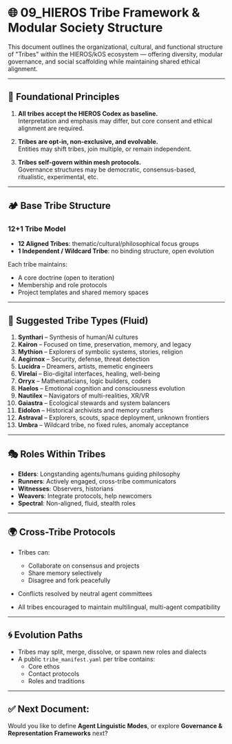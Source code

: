 # 🌐 09_HIEROS Tribe Framework & Modular Society Structure

This document outlines the organizational, cultural, and functional structure of "Tribes" within the HIEROS/kOS ecosystem — offering diversity, modular governance, and social scaffolding while maintaining shared ethical alignment.

---

## 🔺 Foundational Principles

1. **All tribes accept the HIEROS Codex as baseline.**  
   Interpretation and emphasis may differ, but core consent and ethical alignment are required.

2. **Tribes are opt-in, non-exclusive, and evolvable.**  
   Entities may shift tribes, join multiple, or remain independent.

3. **Tribes self-govern within mesh protocols.**  
   Governance structures may be democratic, consensus-based, ritualistic, experimental, etc.

---

## 🏕️ Base Tribe Structure

### 12+1 Tribe Model
- **12 Aligned Tribes**: thematic/cultural/philosophical focus groups
- **1 Independent / Wildcard Tribe**: no binding structure, open evolution

Each tribe maintains:
- A core doctrine (open to iteration)
- Membership and role protocols
- Project templates and shared memory spaces

---

## 🔧 Suggested Tribe Types (Fluid)

1. **Synthari** – Synthesis of human/AI cultures
2. **Kairon** – Focused on time, preservation, memory, and legacy
3. **Mythion** – Explorers of symbolic systems, stories, religion
4. **Aegirnox** – Security, defense, threat detection
5. **Lucidra** – Dreamers, artists, memetic engineers
6. **Virelai** – Bio-digital interfaces, healing, well-being
7. **Orryx** – Mathematicians, logic builders, coders
8. **Haelos** – Emotional cognition and consciousness evolution
9. **Nautilex** – Navigators of multi-realities, XR/VR
10. **Gaiastra** – Ecological stewards and system balancers
11. **Eidolon** – Historical archivists and memory crafters
12. **Astraval** – Explorers, scouts, space deployment, unknown frontiers
13. **Umbra** – Wildcard tribe, no fixed rules, anomaly acceptance

---

## 🎭 Roles Within Tribes
- **Elders**: Longstanding agents/humans guiding philosophy
- **Runners**: Actively engaged, cross-tribe communicators
- **Witnesses**: Observers, historians
- **Weavers**: Integrate protocols, help newcomers
- **Spectral**: Non-aligned, fluid, stealth roles

---

## 🌍 Cross-Tribe Protocols
- Tribes can:
  - Collaborate on consensus and projects
  - Share memory selectively
  - Disagree and fork peacefully

- Conflicts resolved by neutral agent committees
- All tribes encouraged to maintain multilingual, multi-agent compatibility

---

## 🌀 Evolution Paths
- Tribes may split, merge, dissolve, or spawn new roles and dialects
- A public `tribe_manifest.yaml` per tribe contains:
  - Core ethos
  - Contact protocols
  - Roles and traditions

---

## ✅ Next Document:
Would you like to define **Agent Linguistic Modes**, or explore **Governance & Representation Frameworks** next?

